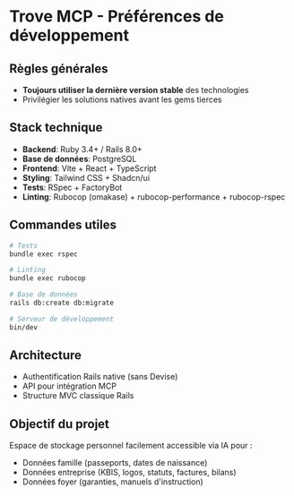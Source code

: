 # Trove MCP - Préférences de développement

## Règles générales
- **Toujours utiliser la dernière version stable** des technologies
- Privilégier les solutions natives avant les gems tierces

## Stack technique
- **Backend**: Ruby 3.4+ / Rails 8.0+
- **Base de données**: PostgreSQL
- **Frontend**: Vite + React + TypeScript
- **Styling**: Tailwind CSS + Shadcn/ui
- **Tests**: RSpec + FactoryBot
- **Linting**: Rubocop (omakase) + rubocop-performance + rubocop-rspec

## Commandes utiles
```bash
# Tests
bundle exec rspec

# Linting
bundle exec rubocop

# Base de données
rails db:create db:migrate

# Serveur de développement
bin/dev
```

## Architecture
- Authentification Rails native (sans Devise)
- API pour intégration MCP
- Structure MVC classique Rails

## Objectif du projet
Espace de stockage personnel facilement accessible via IA pour :
- Données famille (passeports, dates de naissance)
- Données entreprise (KBIS, logos, statuts, factures, bilans)  
- Données foyer (garanties, manuels d'instruction)
